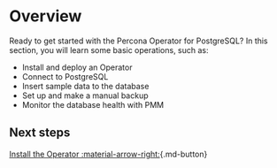 # Overview

Ready to get started with the Percona Operator for PostgreSQL? In this section, you will learn some basic operations, such as:

-	Install and deploy an Operator
-	Connect to PostgreSQL 
-	Insert sample data to the database
-	Set up and make a manual backup
-	Monitor the database health with PMM

## Next steps
 
[Install the Operator :material-arrow-right:](kubectl.md){.md-button}

